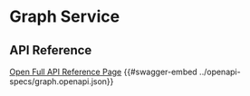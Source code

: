 # Graph Service

## API Reference

[Open Full API Reference Page](https://projectlibertylabs.github.io/gateway/graph)
{{#swagger-embed ../openapi-specs/graph.openapi.json}}
